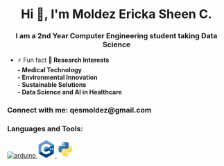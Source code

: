 <h1 align="center">Hi 👋, I'm Moldez Ericka Sheen C.</h1>
<h3 align="center">I am a 2nd Year Computer Engineering student taking Data Science</h3>

- ⚡ Fun fact **🔬 Research Interests<br>- Medical Technology<br> - Environmental Innovation<br> - Sustainable Solutions<br> - Data Science and AI in Healthcare**

<h3 align="left">Connect with me: qesmoldez@gmail.com</h3>
<p align="left">
</p>

<h3 align="left">Languages and Tools:</h3>
<p align="left"> <a href="https://www.arduino.cc/" target="_blank" rel="noreferrer"> <img src="https://cdn.worldvectorlogo.com/logos/arduino-1.svg" alt="arduino" width="40" height="40"/> </a> <a href="https://www.w3schools.com/cpp/" target="_blank" rel="noreferrer"> <img src="https://raw.githubusercontent.com/devicons/devicon/master/icons/cplusplus/cplusplus-original.svg" alt="cplusplus" width="40" height="40"/> </a> <a href="https://www.python.org" target="_blank" rel="noreferrer"> <img src="https://raw.githubusercontent.com/devicons/devicon/master/icons/python/python-original.svg" alt="python" width="40" height="40"/> </a> </p>
